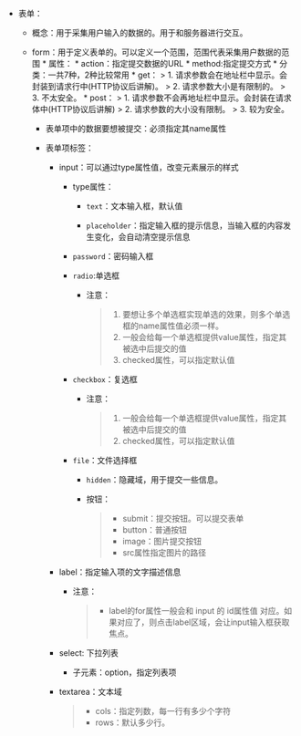* 表单：
  * 概念：用于采集用户输入的数据的。用于和服务器进行交互。
  * form：用于定义表单的。可以定义一个范围，范围代表采集用户数据的范围
        * 属性：
            * action：指定提交数据的URL
            * method:指定提交方式
                * 分类：一共7种，2种比较常用
                   * get：
                        > 1. 请求参数会在地址栏中显示。会封装到请求行中(HTTP协议后讲解)。
                        > 2. 请求参数大小是有限制的。
                        > 3. 不太安全。
                   * post：
                        > 1. 请求参数不会再地址栏中显示。会封装在请求体中(HTTP协议后讲解)
                        > 2. 请求参数的大小没有限制。
                        > 3. 较为安全。

    * 表单项中的数据要想被提交：必须指定其name属性

    * 表单项标签：
       * input：可以通过type属性值，改变元素展示的样式
       		* type属性：
       			* `text`：文本输入框，默认值
       				
       			* `placeholder`：指定输入框的提示信息，当输入框的内容发生变化，会自动清空提示信息	
       			
       		* `password`：密码输入框
       		
       		* `radio`:单选框
       		
       		  * 注意：
       		  	> 1. 要想让多个单选框实现单选的效果，则多个单选框的name属性值必须一样。
       		  	> 2. 一般会给每一个单选框提供value属性，指定其被选中后提交的值
       		  	> 3. checked属性，可以指定默认值

       		* `checkbox`：复选框
       		
       		  * 注意：
       		  	> 1. 一般会给每一个单选框提供value属性，指定其被选中后提交的值
       		  	> 2. checked属性，可以指定默认值
       		
       		* `file`：文件选择框

       	      * `hidden`：隐藏域，用于提交一些信息。
       		
       		   * 按钮：
       		     > * submit：提交按钮。可以提交表单
       		     > * button：普通按钮
       		     > * image：图片提交按钮
       		     > 	* src属性指定图片的路径	
       		
       	* label：指定输入项的文字描述信息
       	   
       		* 注意：
       		
       		   > * label的for属性一般会和 input 的 id属性值 对应。如果对应了，则点击label区域，会让input输入框获取焦点。
       	
       * select: 下拉列表

         - 子元素：option，指定列表项

       * textarea：文本域
         > * cols：指定列数，每一行有多少个字符
         > * rows：默认多少行。

